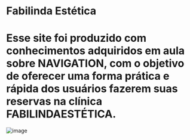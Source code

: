 # Fabilinda Estética
# Esse site foi produzido com conhecimentos adquiridos em aula sobre NAVIGATION, com o objetivo de oferecer uma forma prática e rápida dos usuários fazerem suas reservas na clínica FABILINDAESTÉTICA.
![image](https://github.com/terezafabiula/fabilindaestetica/assets/150807884/a70df26f-0440-43bb-a753-1e3267619a50)



